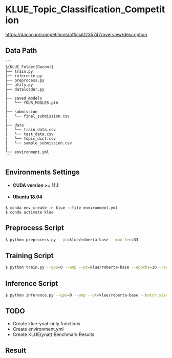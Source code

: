 # KLUE_Topic_Classification_Competition
https://dacon.io/competitions/official/235747/overview/description

## Data Path 

```
​```
${KLUE_Folder(Dacon)}
├── train.py
├── inference.py
├── preprocess.py
├── utils.py
├── dataloader.py
|
├── saved_models
|   └── YOUR_MODLES.pth
|
├── submission
|   └── final_submission.csv
|
├── data
|   └── train_data.csv
|   └── test_data.csv
|   └── topic_dict.csv
|   └── sample_submission.csv
|
└── environment.yml
​```
```

## Environments Settings
- #### CUDA version >= 11.1
- #### Ubuntu 18.04

```
$ conda env create -n klue --file environment.yml
$ conda activate klue
```

## Preprocess Script

```bash
$ python preprocess.py --pt=klue/roberta-base --max_len=33
```

## Training Script
```bash
$ python train.py --gpu=0 --amp --pt=klue/roberta-base --epochs=10 --batch_size=32 --exp_name=yours
```

## Inference Script
```bash
$ python inference.py --gpu=0 --amp --pt=klue/roberta-base --batch_size=32 --model_path=YOUR_PATH
```

## TODO
- Create klue-ynat-only functions 
- Create environment.yml
- Create KLUE(ynat) Benchmark Results

## Result

